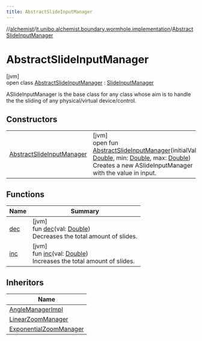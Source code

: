 ```yaml
---
title: AbstractSlideInputManager
---
```

//[alchemist](../../../index.html)/[it.unibo.alchemist.boundary.wormhole.implementation](../index.html)/[AbstractSlideInputManager](index.html)



# AbstractSlideInputManager



[jvm]\
open class [AbstractSlideInputManager](index.html) : [SlideInputManager](../../it.unibo.alchemist.boundary.wormhole.interfaces/-slide-input-manager/index.html)

ASlideInputManager is the base class for any class whose aim is to handle the the sliding of any physical/virtual device/control.



## Constructors


| | |
|---|---|
| [AbstractSlideInputManager](-abstract-slide-input-manager.html) | [jvm]<br>open fun [AbstractSlideInputManager](-abstract-slide-input-manager.html)(initialValue: [Double](https://kotlinlang.org/api/latest/jvm/stdlib/kotlin/-double/index.html), min: [Double](https://kotlinlang.org/api/latest/jvm/stdlib/kotlin/-double/index.html), max: [Double](https://kotlinlang.org/api/latest/jvm/stdlib/kotlin/-double/index.html))<br>Creates a new ASlideInputManager with the value in input. |


## Functions


| Name | Summary |
|---|---|
| [dec](dec.html) | [jvm]<br>fun [dec](dec.html)(val: [Double](https://kotlinlang.org/api/latest/jvm/stdlib/kotlin/-double/index.html))<br>Decreases the total amount of slides. |
| [inc](inc.html) | [jvm]<br>fun [inc](inc.html)(val: [Double](https://kotlinlang.org/api/latest/jvm/stdlib/kotlin/-double/index.html))<br>Increases the total amount of slides. |


## Inheritors


| Name |
|---|
| [AngleManagerImpl](../-angle-manager-impl/index.html) |
| [LinearZoomManager](../-linear-zoom-manager/index.html) |
| [ExponentialZoomManager](../-exponential-zoom-manager/index.html) |

